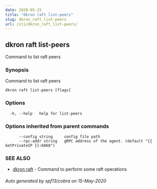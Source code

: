```yaml
---
date: 2020-05-15
title: "dkron raft list-peers"
slug: dkron_raft_list-peers
url: /cli/dkron_raft_list-peers/
---
```

## dkron raft list-peers

Command to list raft peers

### Synopsis

Command to list raft peers

```
dkron raft list-peers [flags]
```

### Options

```
  -h, --help   help for list-peers
```

### Options inherited from parent commands

```
      --config string     config file path
      --rpc-addr string   gRPC address of the agent. (default "{{ GetPrivateIP }}:6868")
```

### SEE ALSO

* [dkron raft](/cli/dkron_raft/)	 - Command to perform some raft operations

###### Auto generated by spf13/cobra on 15-May-2020
